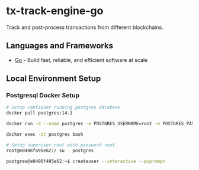 # tx-track-engine-go

Track and post-process transactions from different blockchains.

## Languages and Frameworks

- [Go](https://go.dev) - Build fast, reliable, and efficient software at scale

## Local Environment Setup
### Postgresql Docker Setup

```bash
# Setup container running postgres database
docker pull postgres:14.1

docker run -d --name postgres -e POSTGRES_USERNAME=root -e POSTGRES_PASSWORD=root -v ${HOME}/<path>/:/var/lib/postgresql/data -p 5432:5432 postgres:14.1

docker exec -it postgres bash

# Setup superuser root with password root
root@e0406f495e62:/ su - postgres

postgres@e0406f495e62:~$ createuser --interactive --pwprompt
```
